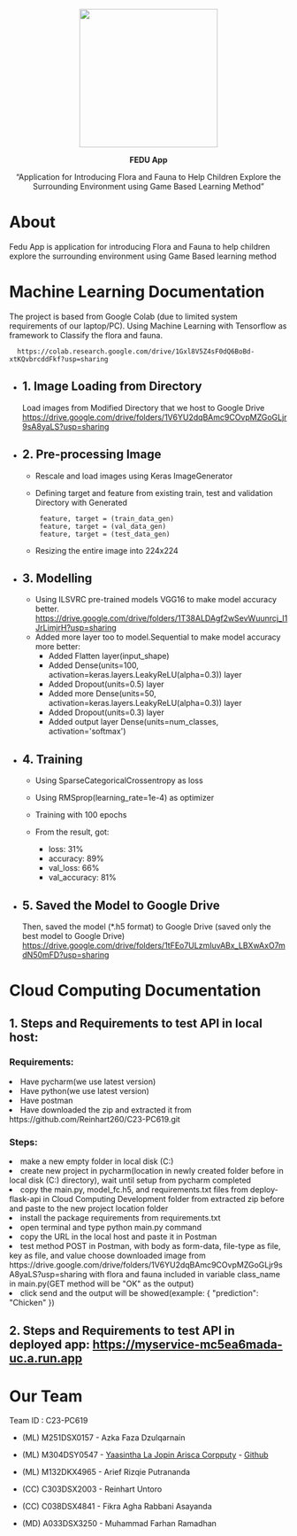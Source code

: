 <p align="center"> <img src="https://github.com/Reinhart260/C23-PC619/assets/121779270/85f0f1a3-42d1-470d-8f21-06c2209291fe.png)" width="250" height="250"></p>
<p align="center"><b>FEDU App</b></p>
<p align="center">“Application for Introducing Flora and Fauna to Help Children Explore the Surrounding Environment using Game Based Learning Method” </P>

# About
Fedu App is application for introducing Flora and Fauna to help children explore the surrounding environment using Game Based learning method

# Machine Learning Documentation
The project is based from Google Colab (due to limited system requirements of our laptop/PC). Using Machine Learning with Tensorflow as framework to Classify the flora and fauna.
      
      https://colab.research.google.com/drive/1Gxl8V5Z4sF0dQ6BoBd-xtKQvbrcddFkf?usp=sharing
- ## 1. Image Loading from Directory
     Load images from Modified Directory that we host to Google Drive
        https://drive.google.com/drive/folders/1V6YU2dqBAmc9COvpMZGoGLjr9sA8yaLS?usp=sharing

- ## 2. Pre-processing Image
     - Rescale and load images using Keras ImageGenerator

    * Defining target and feature from existing train, test and validation Directory with Generated
      
           feature, target = (train_data_gen)
           feature, target = (val_data_gen)
           feature, target = (test_data_gen)
      
    + Resizing the entire image into 224x224 

- ## 3. Modelling
     - Using ILSVRC pre-trained models VGG16 to make model accuracy better.
      https://drive.google.com/drive/folders/1T38ALDAgf2wSevWuunrcj_I1JrLimjrH?usp=sharing
     - Added more layer too to model.Sequential to make model accuracy more better:
          - Added Flatten layer(input_shape)
          - Added Dense(units=100, activation=keras.layers.LeakyReLU(alpha=0.3)) layer
          - Added Dropout(units=0.5) layer
          - Added more Dense(units=50, activation=keras.layers.LeakyReLU(alpha=0.3)) layer
          - Added Dropout(units=0.3) layer
          - Added output layer Dense(units=num_classes, activation='softmax')

- ## 4. Training
     - Using SparseCategoricalCrossentropy as loss
     - Using RMSprop(learning_rate=1e-4) as optimizer
     - Training with 100 epochs
     - From the result, got:

        - loss: 31%
        - accuracy: 89%
        - val_loss: 66%
        - val_accuracy: 81%

- ## 5. Saved the Model to Google Drive
     Then, saved the model (*.h5 format) to Google Drive (saved only the best model to Google Drive)
     https://drive.google.com/drive/folders/1tFEo7ULzmIuvABx_LBXwAxO7mdN50mFD?usp=sharing

# Cloud Computing Documentation
## 1. Steps and Requirements to test API in local host:
### Requirements:
<li>Have pycharm(we use latest version)</li>
<li>Have python(we use latest version)</li>
<li>Have postman</li>
<li>Have downloaded the zip and extracted it from https://github.com/Reinhart260/C23-PC619.git</li>


### Steps:
<li>make a new empty folder in local disk (C:)</li>
<li>create new project in pycharm(location in newly created folder before in local disk (C:) directory), wait until setup from pycharm completed</li>
<li>copy the main.py, model_fc.h5, and requirements.txt files from deploy-flask-api in Cloud Computing Development folder from extracted zip before and paste to the new project location folder</li>
<li>install the package requirements from requirements.txt</li>
<li>open terminal and type python main.py command</li>
<li>copy the URL in the local host and paste it in Postman</li>
<li>test method POST in Postman, with body as form-data, file-type as file, key as file, and value choose downloaded image from https://drive.google.com/drive/folders/1V6YU2dqBAmc9COvpMZGoGLjr9sA8yaLS?usp=sharing with flora and fauna included in variable class_name in main.py(GET method will be "OK" as the output)</li>
<li>click send and the output will be showed(example: { "prediction": "Chicken" })</li>

## 2. Steps and Requirements to test API in deployed app: https://myservice-mc5ea6mada-uc.a.run.app

# Our Team
<p>Team ID		: C23-PC619</P>

- (ML) M251DSX0157 	- Azka Faza Dzulqarnain
 		
- (ML) M304DSY0547 	- [Yaasintha La Jopin Arisca Corpputy](https://www.linkedin.com/in/yaasintha/) - [Github](https://github.com/yaasinthariesca)

- (ML) M132DKX4965	- Arief Rizqie Putrananda

- (CC) C303DSX2003 	- Reinhart Untoro

- (CC) C038DSX4841	- Fikra Agha Rabbani Asayanda

- (MD) A033DSX3250	- Muhammad Farhan Ramadhan
